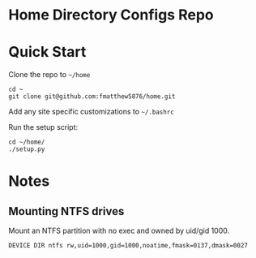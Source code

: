 Home Directory Configs Repo
===========================

Quick Start
===========

Clone the repo to `~/home`

```
cd ~
git clone git@github.com:fmatthew5876/home.git
```

Add any site specific customizations to `~/.bashrc`


Run the setup script:

```
cd ~/home/
./setup.py
```

Notes
=================


Mounting NTFS drives
----------------------

Mount an NTFS partition with no exec and owned by uid/gid 1000.

```
DEVICE DIR ntfs	rw,uid=1000,gid=1000,noatime,fmask=0137,dmask=0027
```
